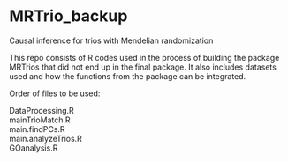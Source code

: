 # MRTrio_backup
Causal inference for trios with Mendelian randomization

This repo consists of R codes used in the process of building the package MRTrios that did not end up in the final package. It also includes datasets used and how the functions from the package can be integrated.

Order of files to be used:

DataProcessing.R    
mainTrioMatch.R    
main.findPCs.R    
main.analyzeTrios.R    
GOanalysis.R    
